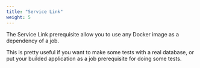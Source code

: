 ```yaml
---
title: "Service Link"
weight: 5
---
```


The Service Link prerequisite allow you to use any Docker image as a dependency of a job.

This is pretty useful if you want to make some tests with a real database, or put your builded application as a job prerequisite for doing some tests.
